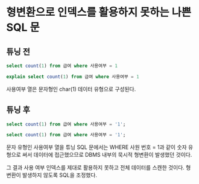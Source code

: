 
# 형변환으로 인덱스를 활용하지 못하는 나쁜 SQL 문

## 튜닝 전

```sql
select count(1) from 급여 where 사용여부 = 1
```

```sql
explain select count(1) from 급여 where 사용여부 = 1
```

사용여부 열은 문자형인 char(1) 데이터 유형으로 구성된다.

## 튜닝 후

```sql
select count(1) from 급여 where 사용여부 = '1';

select count(1) from 급여 where 사용여부 = '1';
```

문자 유형인 사용여부 열을 튜닝 SQL 문에서는 WHERE 사원 번호 = 1과 같이 숫자 유형으로 써서 데이터에 접근했으므로 DBMS 내부의 묵시적 형변환이 발생했던 것이다.

그 결과 사용 여부 인덱스를 제대로 활용하지 못하고 전체 데이터를 스캔한 것이다. 형 변환이 발생하지 않도록 SQL을 조정했다.

